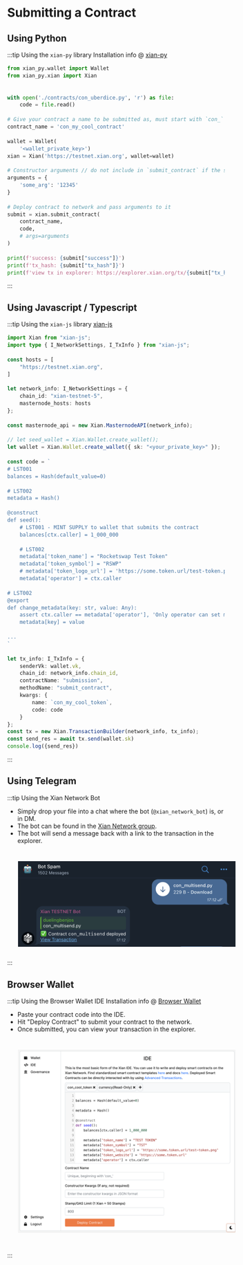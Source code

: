 # Submitting a Contract

## Using Python
:::tip Using the `xian-py` library
Installation info @ [xian-py](/tools/xian-py)

```python
from xian_py.wallet import Wallet
from xian_py.xian import Xian


with open('./contracts/con_uberdice.py', 'r') as file:
    code = file.read()

# Give your contract a name to be submitted as, must start with `con_`
contract_name = 'con_my_cool_contract'

wallet = Wallet(
    '<wallet_private_key>')
xian = Xian('https://testnet.xian.org', wallet=wallet)

# Constructor arguments // do not include in `submit_contract` if the seed() function has no arguments in your contract.
arguments = {
    'some_arg': '12345'
}

# Deploy contract to network and pass arguments to it
submit = xian.submit_contract(
    contract_name,
    code,
    # args=arguments
)

print(f'success: {submit["success"]}')
print(f'tx_hash: {submit["tx_hash"]}')
print(f'view tx in explorer: https://explorer.xian.org/tx/{submit["tx_hash"]}')
```
:::

## Using Javascript / Typescript

:::tip Using the `xian-js` library
[xian-js](/tools/xian-js)

```typescript
import Xian from "xian-js";
import type { I_NetworkSettings, I_TxInfo } from "xian-js";

const hosts = [
    "https://testnet.xian.org",
]

let network_info: I_NetworkSettings = {
    chain_id: "xian-testnet-5",
    masternode_hosts: hosts
};

const masternode_api = new Xian.MasternodeAPI(network_info);

// let seed_wallet = Xian.Wallet.create_wallet();
let wallet = Xian.Wallet.create_wallet({ sk: "<your_private_key>" });

const code = `
# LST001
balances = Hash(default_value=0)

# LST002
metadata = Hash()

@construct
def seed():
    # LST001 - MINT SUPPLY to wallet that submits the contract
    balances[ctx.caller] = 1_000_000

    # LST002
    metadata['token_name'] = "Rocketswap Test Token"
    metadata['token_symbol'] = "RSWP"
    # metadata['token_logo_url'] = 'https://some.token.url/test-token.png'
    metadata['operator'] = ctx.caller

# LST002
@export
def change_metadata(key: str, value: Any):
    assert ctx.caller == metadata['operator'], 'Only operator can set metadata!'
    metadata[key] = value

...
`

let tx_info: I_TxInfo = {
    senderVk: wallet.vk,
    chain_id: network_info.chain_id,
    contractName: "submission",
    methodName: "submit_contract",
    kwargs: {
        name: `con_my_cool_token`,
        code: code
    }
};
const tx = new Xian.TransactionBuilder(network_info, tx_info);
const send_res = await tx.send(wallet.sk)
console.log({send_res})


```
:::

## Using Telegram

:::tip Using the Xian Network Bot
- Simply drop your file into a chat where the bot (`@xian_network_bot`) is, or in DM.
- The bot can be found in the [Xian Network group](https://t.me/xian_network).
- The bot will send a message back with a link to the transaction in the explorer.
<div style="text-align: center; height: 70%; width: 100%; padding: 5%">
<img src="./submitting-a-contract-tg.png" alt="Submitting a contract through the Xian Network Bot" />
</div>
:::

## Browser Wallet

:::tip Using the Browser Wallet IDE
Installation info @ [Browser Wallet](/tools/browser-wallet)
- Paste your contract code into the IDE.
- Hit "Deploy Contract" to submit your contract to the network.
- Once submitted, you can view your transaction in the explorer.
<div style="text-align: center; height: 70%; width: 100%; padding: 5%">
<img src="./submitting-a-contract-browser-ide.png" alt="Submitting a contract through the Browser Wallet IDE" />
</div>

:::
